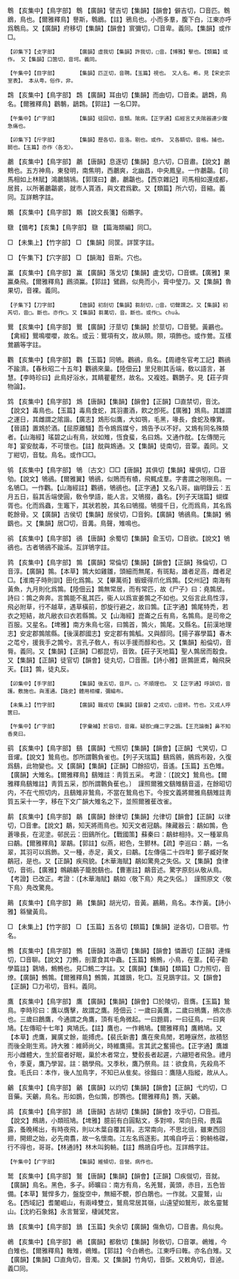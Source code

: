 <!-- { "loadSidebar": true } -->
鵯	【亥集中】【鳥字部】	鵯	【廣韻】譬吉切【集韻】【韻會】僻吉切，□音匹。鵯鶋，鳥也。【爾雅釋鳥】譽斯，鵯鶋。【註】鴉烏也。小而多羣，腹下白，江東亦呼爲鵯烏。又【廣韻】府移切【集韻】【韻會】賔彌切，□音卑。義同。【集韻】或作□。

	【卯集下】【攴字部】		【廣韻】虛我切【集韻】許我切，□音。【博雅】擊也。【類篇】或作。　又【集韻】口箇切，音坷。義同。

	【午集中】【目字部】		【集韻】匹正切，音聘。【玉篇】視也。　又人名。希。見【宋史宗室表】。　本从甹。俗作，非。

鶔	【亥集中】【鳥字部】	鶔	【廣韻】耳由切【集韻】而由切，□音柔。鶝鶔，鳥名。【爾雅釋鳥】鸛鷒，鶝鶔。【郭註】一名□羿。

	【午集中】【疒字部】		【集韻】徒回切，音頹。隂病。【正字通】疝經言丈夫隂器連少腹急痛也。

	【卯集下】【斤字部】		【集韻】歷各切，音洛。剔也。或作。　又各額切，音格。捕也。鬬也。【玉篇】亦作〈各戈〉。

鷫	【亥集中】【鳥字部】	鷫	【唐韻】息逐切【集韻】息六切，□音肅。【說文】鷫鷞也。五方神鳥，東發明，南焦明，西鷫爽，北幽昌，中央鳳皇。一作鷫鸘。【司馬相如上林賦】鴻鷫鵠鴇。【郭璞曰】鷫，鷫鸘也。【西京雜記】司馬相如還成都，居貧，以所著鷫鸘裘，就市人貰酒，與文君爲歡。又【類篇】所六切，音縮。義同。互詳鷞字註。

鷴	【亥集中】【鳥字部】	鷴	【說文長箋】俗鷳字。

鷻	【備考】【亥集】【鳥字部】	鷻	【篇海類編】同□。

□	【未集上】【竹字部】	□	【集韻】同筐。詳筐字註。

□	【午集下】【穴字部】	□	【韻海】音斯。穴也。

鸁	【亥集中】【鳥字部】	鸁	【廣韻】落戈切【集韻】盧戈切，□音螺。【廣雅】果鸁桑飛。【爾雅釋鳥】鷉須鸁。【郭註】鷿鷉，似鳧而小，膏中瑩刀。又【集韻】魯果切，音裸。義同。

	【子集下】【刀字部】		【唐韻】初刮切【集韻】芻刮切，□音。切聲謂之。又【集韻】初芮切，音□。斷也。亦作□。又【集韻】芻萬切，音。斷也。或作□。chuā。

鸎	【亥集中】【鳥字部】	鸎	【廣韻】汙莖切【集韻】於莖切，□音甖。黃鸝也。【禽經】鸎鳴嚶嚶，故名。或云：鸎項有文，故从賏。賏，項飾也。或作鶯。互樣鶯鸝等字註。

鸜	【亥集中】【鳥字部】	鸜	【玉篇】同鴝。鸛鵒，鳥名。【周禮冬官考工記】鸜鵒不踰濟。【春秋昭二十五年】鸜鵒來巢。【陸佃云】里兒剔其舌端，敎以語言，甚慧。【李時珍曰】此鳥好浴水，其睛瞿瞿然，故名。又複姓。鸜鵲子。見【莊子齊物論】。

鸩	【亥集中】【鳥字部】	鴆	【唐韻】【集韻】【韻會】【正韻】□直禁切，音沈。【說文】毒鳥也。【玉篇】毒鳥食蛇，其羽畫酒，飮之卽死。【廣雅】鴆鳥。其雄謂之運日，其雌謂之隂諧。【廣志】鴆形似鷹，大如鶚，毛黑，喙長，食蛇及橡實。【晉語】置鴆於酒。【屈原離騷】吾令鴆爲媒兮，鴆告予以不好。又鴆有同名殊類者。【山海經】瑤碧之山有鳥，狀如雉，恆食蜚，名曰鴆。又通作酖。【左傳閔元年】宴安酖毒，不可懷也。【註】酖與鴆通。又【集韻】徒南切，音覃。義同。又丁紺切，音馾。鳥名。或作□□。

鸲	【亥集中】【鳥字部】	鴝	〔古文〕□□【唐韻】其俱切【集韻】權俱切，□音劬。【說文】鴝鵒。【爾雅翼】鴝鵒，似鵙而有幘，飛輒成羣。字書謂之哵哵鳥。一名鴝□。一作鸜。【山海經註】鸜鵒，鴝鵒也。【正字通】又名八哥。幽明錄云：五月五日，翦其舌端使圓，敎令學語，能人言。又鴝掇，蟲名。【列子天瑞篇】蝴蝶胥也。化而爲蟲，生竈下，其狀若脫，其名曰鴝掇。鴝掇千日，化而爲鳥，其名爲乾餘骨。又【廣韻】古侯切【集韻】居侯切，□音鉤。【廣韻】鴝鵒鳥。【集韻】鵂鶹也。又【集韻】居□切，音冓。鳥聲，雉鳴也。

鹆	【亥集中】【鳥字部】	鵒	【唐韻】余蜀切【集韻】兪玉切，□音欲。【說文】鴝鵒也。古者鴝鵒不踰泲。互詳鴝字註。

鹑	【亥集中】【鳥字部】	鶉	【廣韻】常倫切【集韻】【韻會】【正韻】殊倫切，□音淳。【廣韻】鶉。【本草】鶉大如雞雛，頭細而無尾，有斑點，雄者足高，雌者足□。【淮南子時則訓】田化爲鶉。又【畢萬術】蝦蟆得爪化爲鶉。【交州記】南海有黃魚，九月則化爲鶉。【陸佃云】鶉無常居，而有常匹，故《尸子》曰：堯鶉居。詩曰：鶉之奔奔。言鶉能不亂其匹，衞人以爲宣姜鶉之不如也。又俗言此鳥性淳，飛必附草，行不越草，遇草橫前，卽旋行避之，故曰鶉。【正字通】鶉尾特禿，若衣之短結，故凡敝衣曰衣若縣鶉。又【山海經】崑崙之丘有鳥，名鶉鳥。是司帝之百服。又星名。【埤雅】南方朱鳥七宿，曰鶉首，鶉火，鶉尾。又縣名。【前漢地理志】安定郡鶉隂縣。【後漢郡國志】安定郡有鶉觚。又與醇同。【揚子寡學篇】春木之芚兮，援我手之鶉兮。言孔子敎人，有以手援而醇和也。又【集韻】船倫切，音脣。義同。又【集韻】【正韻】□都昆切，音敦。【莊子天地篇】聖人鶉居而鷇食。又【集韻】【正韻】徒官切【韻會】徒丸切，□音團。【詩小雅】匪鶉匪鳶，翰飛戾天。【註】鶉，徒丸反。

	【卯集中】【手字部】		【集韻】後五切，音戸。□，不順理也。　又【正字通】呼誤切，音護。敷施也。與濩通。【路史】體用相權，彌綸布。

	【未集上】【竹字部】		【廣韻】職戎切【集韻】【韻會】之戎切，□音終。竹也。又戎人呼篋曰。

	【午集中】【疒字部】		【字彙補】於容切，音雍。疑卽□癕二字之譌。【王充論衡】鼻不知香臭曰。

鹞	【亥集中】【鳥字部】	鷂	【廣韻】弋照切【集韻】【韻會】【正韻】弋笑切，□音燿。【說文】鷙鳥也。卽所謂鷣負雀也。【列子天瑞篇】鷂爲鸇，鸇爲布穀，久復爲鷂，此物變也。又【廣韻】【集韻】【正韻】□餘招切，音遙。【玉篇】五色雉。【廣韻】大雉名。【爾雅釋鳥】鷂雉註：靑質五采。 考證：〔【說文】鷙鳥也。【爾雅釋鳥鷂雉註】靑質五采，卽所謂鷣負萑也。〕　謹照爾雅文鷂雉鷂音遥，在餘昭切内，不在弋照切内，且鷂雉非鷙鳥，不當在鷙鳥也下。今按文義將爾雅鳥鷂雉註靑質五采十一字，移在下文广韻大雉名之下，並照爾雅萑改雀。 

鹬	【亥集中】【鳥字部】	鷸	【廣韻】餘律切【集韻】允律切【韻會】【正韻】以律切，□音聿。【說文】鷸，知天將雨鳥也。知天文者冠鷸。陳藏器云：鷸如鶉，色蒼喙長，在泥塗。邨民云：田鷄所化。【戰國策】蘇秦曰：鷸蚌相持。又一種翠鳥曰鷸。【爾雅釋鳥】翠鷸。【郭註】似燕，紺色，生鬰林。【疏】李巡曰：鷸，一名翠，其羽可以爲飾。又一種，赤足，黃文，曰鷸。【左傳僖二十四年】鄭子臧好聚鷸冠，是也。又【正韻】疾飛貌。【木華海賦】鷸如驚鳧之失侶。又【集韻】食律切，音術。【廣雅】鶙鵳鷸子籠脫鷂也。【曹憲註】鷸音述。驚字原刻从敬从鳥。【考證】已改正。考證：〔【木華海賦】鷸如〈敬下鳥〉鳧之失侶。〕　謹照原文〈敬下鳥〉鳧改驚鳧。 

鷬	【亥集中】【鳥字部】	鷬	【集韻】胡光切，音黃。鸝鷬，鳥名。本作黃。【詩小雅】緜蠻黃烏。

□	【未集上】【竹字部】	□	【玉篇】五各切【類篇】【集韻】逆各切，□音鄂。竹名。

鷯	【亥集中】【鳥字部】	鷯	【唐韻】洛蕭切【集韻】【韻會】憐蕭切【正韻】連條切，□音聊。【說文】刀鷯，剖葦食其中蟲。【玉篇】鷦鷯，小鳥，在葦。【荀子勸學篇註】鸏鳩，鷦鷯也。見□鷦二字註。又【廣韻】【集韻】【類篇】□力照切，音燎。【廣韻】鷯鶉。【爾雅釋鳥】鷯鶉，其雄鶛，牝□。互見鶛字註。又【韻會】【正韻】□力弔切，音料。義同。

鷹	【亥集中】【鳥字部】	鷹	【廣韻】【集韻】【韻會】□於陵切，音膺。【玉篇】鷙鳥。李時珍曰：鷹以膺擊，故謂之鷹。陸佃云：一歲曰黃鷹，二歲曰鴘鷹，鴘次赤也。三歲曰鶬鷹，今通謂之角鷹，頂有毛角微起。一曰題肩，一曰征鳥，一曰爽鳩。【左傳昭十七年】爽鳩氏。【註】鷹也，一作鶆鳩。【爾雅釋鳥】鷹鶆鳩。又【本草】虎鷹，翼廣丈餘，能搏虎。【裴氏新書】鷹在衆鳥閒，若睡寐然，故積怒而後全剛生焉。詩大雅：維師尚父，時維鷹揚。言其武之奮揚也。【正字通】鷹雄形小雌體大，生於窟者好眠，巢於木者常立，雙骹長者起遲，六翮短者飛急。禮月令，季夏，鷹乃學習。註：鶵學飛。又季秋，鷹乃祭鳥。註：欲食鳥，先殺鳥不食。毛氏曰：本作，後人加鳥字，不知已从隹矣。徐鍇曰：鷹隨人指縱，故从人。

鸙	【亥集中】【鳥字部】	鸙	【廣韻】以灼切【集韻】【韻會】【正韻】弋灼切，□音藥。天鸙，鳥名。形如鷃，色似鶉，卽鷚也。【爾雅釋鳥】鷚，天鸙。

鸪	【亥集中】【鳥字部】	鴣	【唐韻】古胡切【集韻】【韻會】攻乎切，□音孤。【說文】鷓鴣，小類班鳩。【埤雅】臆前有白圓點文，多對啼，常向日飛，畏霜露，蚤晚稀出，有時夜飛，則以木葉自覆其背。志常南向，不思北徂，雖東西回翅，開翅之始，必先南翥，故一名懷南。江左名爲逐影。其鳴自呼云：鉤輈格磔，行不得也，哥哥。【林通詩】林木叫鉤輈。【註】鷓鴣自呼也。互詳鷓字註。

	【午集中】【疒字部】		【集韻】維傾切，音營。病作也。

鹫	【亥集中】【鳥字部】	鷲	【唐韻】【集韻】【韻會】【正韻】□疾僦切，音就。【廣韻】鳥名。黑色，多子。師曠曰：南方有鳥，名羌鷲，黃頭，赤目，五色皆備。【本草】鷲悍多力，盤旋空中，無細不覩，卽白鵰也。一作就。又靈鷲，山名。【西域記】耆闍崛山，有兩峰雙立，鷲鳥常居其嶺，山遠望如鷲形，故名靈鷲山。【沈約石象銘】永言鷲室，棲誡梵宮。

鵨	【亥集中】【鳥字部】	鵨	【玉篇】失余切【廣韻】傷魚切，□音書。鳥似鳧。

鵫	【亥集中】【鳥字部】	鵫	【廣韻】都敎切【集韻】陟敎切，□音罩。鵫雉，今白雉也。【爾雅釋鳥】雗雉，鵫雉。【郭註】今白鵫也。江東呼曰雗。亦名白雉。又【廣韻】【集韻】□直角切，音濁。又【集韻】竹角切，音斲。又敕角切，音逴。義□同。

